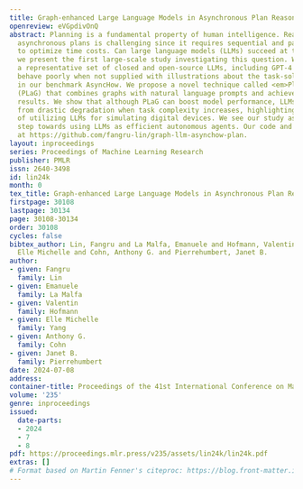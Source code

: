```yaml
---
title: Graph-enhanced Large Language Models in Asynchronous Plan Reasoning
openreview: eVGpdivOnQ
abstract: Planning is a fundamental property of human intelligence. Reasoning about
  asynchronous plans is challenging since it requires sequential and parallel planning
  to optimize time costs. Can large language models (LLMs) succeed at this task? Here,
  we present the first large-scale study investigating this question. We find that
  a representative set of closed and open-source LLMs, including GPT-4 and LLaMA-2,
  behave poorly when not supplied with illustrations about the task-solving process
  in our benchmark AsyncHow. We propose a novel technique called <em>Plan Like a Graph</em>
  (PLaG) that combines graphs with natural language prompts and achieves state-of-the-art
  results. We show that although PLaG can boost model performance, LLMs still suffer
  from drastic degradation when task complexity increases, highlighting the limits
  of utilizing LLMs for simulating digital devices. We see our study as an exciting
  step towards using LLMs as efficient autonomous agents. Our code and data are available
  at https://github.com/fangru-lin/graph-llm-asynchow-plan.
layout: inproceedings
series: Proceedings of Machine Learning Research
publisher: PMLR
issn: 2640-3498
id: lin24k
month: 0
tex_title: Graph-enhanced Large Language Models in Asynchronous Plan Reasoning
firstpage: 30108
lastpage: 30134
page: 30108-30134
order: 30108
cycles: false
bibtex_author: Lin, Fangru and La Malfa, Emanuele and Hofmann, Valentin and Yang,
  Elle Michelle and Cohn, Anthony G. and Pierrehumbert, Janet B.
author:
- given: Fangru
  family: Lin
- given: Emanuele
  family: La Malfa
- given: Valentin
  family: Hofmann
- given: Elle Michelle
  family: Yang
- given: Anthony G.
  family: Cohn
- given: Janet B.
  family: Pierrehumbert
date: 2024-07-08
address:
container-title: Proceedings of the 41st International Conference on Machine Learning
volume: '235'
genre: inproceedings
issued:
  date-parts:
  - 2024
  - 7
  - 8
pdf: https://proceedings.mlr.press/v235/assets/lin24k/lin24k.pdf
extras: []
# Format based on Martin Fenner's citeproc: https://blog.front-matter.io/posts/citeproc-yaml-for-bibliographies/
---
```

